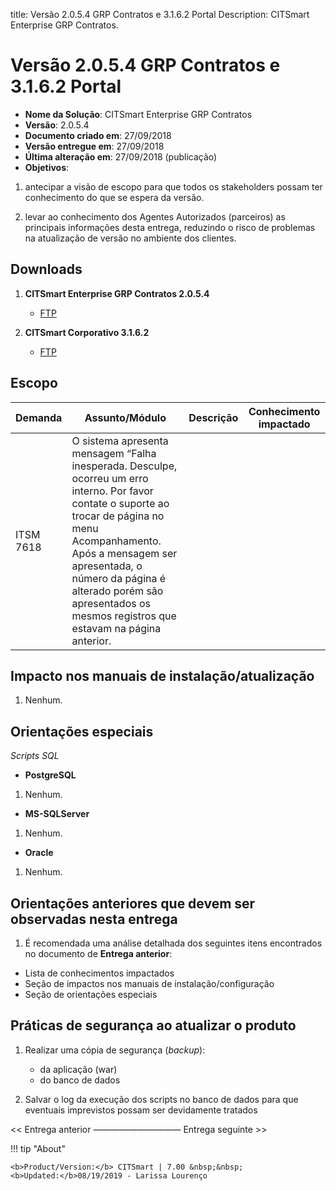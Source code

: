 title:  Versão 2.0.5.4 GRP Contratos e 3.1.6.2 Portal
Description: CITSmart Enterprise GRP Contratos. 
# Versão 2.0.5.4 GRP Contratos e 3.1.6.2 Portal

- **Nome da Solução**: CITSmart Enterprise GRP Contratos
- **Versão**: 2.0.5.4
- **Documento criado em**: 27/09/2018
- **Versão entregue em**: 27/09/2018
- **Última alteração em**: 27/09/2018 (publicação)
- **Objetivos**:

1. antecipar a visão de escopo para que todos os stakeholders possam ter conhecimento do que se espera da versão.

2. levar ao conhecimento dos Agentes Autorizados (parceiros) as principais informações desta entrega, reduzindo o risco de 
problemas na atualização de versão no ambiente dos clientes.

Downloads
-----------

1. **CITSmart Enterprise GRP Contratos 2.0.5.4**

    - [FTP](http://kb.citsmartcloud.com/entregas/grpcontratos/2.0.5.4/)
    
2. **CITSmart Corporativo 3.1.6.2**

    - [FTP](http://kb.citsmartcloud.com/entregas/corporativo/Enterprise/3.1.6.2/)
    
Escopo
---------

| Demanda   | Assunto/Módulo                                                                                                                                                                                                                                                                                       | Descrição | Conhecimento impactado |
|-----------|------------------------------------------------------------------------------------------------------------------------------------------------------------------------------------------------------------------------------------------------------------------------------------------------------|-----------|------------------------|
| ITSM 7618 | O sistema apresenta mensagem “Falha inesperada. Desculpe, ocorreu um erro interno. Por favor contate o suporte ao trocar de página no menu Acompanhamento. Após a mensagem ser apresentada, o número da página é alterado porém são apresentados os mesmos registros que estavam na página anterior. |           |                        |

Impacto nos manuais de instalação/atualização
-------------------------------------------------

1. Nenhum.

Orientações especiais
-----------------------

*Scripts SQL*

- **PostgreSQL**

1. Nenhum.

- **MS-SQLServer**

1. Nenhum.

- **Oracle**

1. Nenhum.

Orientações anteriores que devem ser observadas nesta entrega
----------------------------------------------------------------

1. É recomendada uma análise detalhada dos seguintes itens encontrados no documento de **Entrega anterior**:

- Lista de conhecimentos impactados
- Seção de impactos nos manuais de instalação/configuração
- Seção de orientações especiais

Práticas de segurança ao atualizar o produto
-----------------------------------------------

1. Realizar uma cópia de segurança (*backup*):

    - da aplicação (war)
    - do banco de dados
    
2. Salvar o log da execução dos scripts no banco de dados para que eventuais imprevistos possam ser devidamente tratados

<< Entrega anterior —————————— Entrega seguinte >>

!!! tip "About"

    <b>Product/Version:</b> CITSmart | 7.00 &nbsp;&nbsp;
    <b>Updated:</b>08/19/2019 - Larissa Lourenço







    









